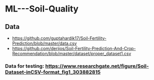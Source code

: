 # ML---Soil-Quality

## Data
- https://github.com/guptahardik17/Soil-Fertility-Prediction/blob/master/data.csv
- https://github.com/derijos/Soil-Fertility-Prediction-And-Crop-Recommendation/blob/master/dataset/proper_dataset1.csv

### Data for testing: https://www.researchgate.net/figure/Soil-Dataset-inCSV-format_fig1_303882815
